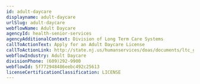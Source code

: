 ```yaml
---
id: adult-daycare
displayname: adult-daycare
urlSlug: adult-daycare
webflowName: Adult Daycare
agencyId: health-senior-services
agencyAdditionalContext: Division of Long Term Care Systems
callToActionText: Apply for an Adult Daycare License
callToActionLink: http://state.nj.us/humanservices/doas/documents/ltc_guide_intro.pdf
webflowIndustry: Adult Daycare
divisionPhone: (609)292-9900
webflowId: 5f772948486eebc492c25613
licenseCertificationClassification: LICENSE
---
```

